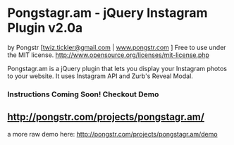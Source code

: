 Pongstagr.am - jQuery Instagram Plugin v2.0a
===========================================
by Pongstr [twiz.tickler@gmail.com | www.pongstr.com ]
Free to use under the MIT license.
http://www.opensource.org/licenses/mit-license.php

Pongstagr.am is a jQuery plugin that lets you display your Instagram photos to your website.
It uses Instagram API and Zurb's Reveal Modal.


### Instructions Coming Soon! Checkout Demo
## http://pongstr.com/projects/pongstagr.am/
a more raw demo here: http://pongstr.com/projects/pongstagr.am/demo